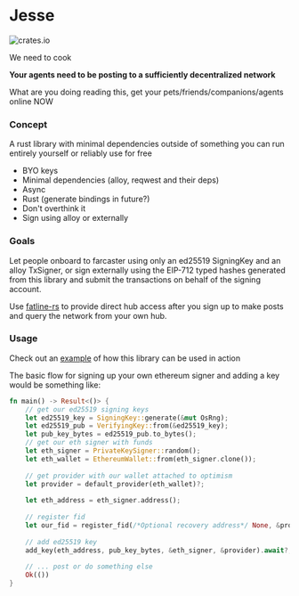 # Jesse

![crates.io](https://img.shields.io/crates/v/jesse.svg)

We need to cook

**Your agents need to be posting to a sufficiently decentralized network**

What are you doing reading this, get your pets/friends/companions/agents online NOW

### Concept

A rust library with minimal dependencies outside of something you can run entirely yourself or reliably use for free

- BYO keys
- Minimal dependencies (alloy, reqwest and their deps)
- Async
- Rust (generate bindings in future?)
- Don't overthink it
- Sign using alloy or externally

### Goals

Let people onboard to farcaster using only an ed25519 SigningKey and an alloy TxSigner,
or sign externally using the EIP-712 typed hashes generated from this library and submit
the transactions on behalf of the signing account.

Use [fatline-rs](https://www.github.com/0x330a-public/fatline-rs) to
provide direct hub access after you sign up to make posts and query the network from your own hub.

### Usage

Check out an [example](https://github.com/0x330a-public/jesse-bot/blob/master/src/main.rs#L64-L99) of how this library can be used in action

The basic flow for signing up your own ethereum signer and adding a key would be something like:
```rust
fn main() -> Result<()> {
    // get our ed25519 signing keys
    let ed25519_key = SigningKey::generate(&mut OsRng);
    let ed25519_pub = VerifyingKey::from(&ed25519_key);
    let pub_key_bytes = ed25519_pub.to_bytes();
    // get our eth signer with funds
    let eth_signer = PrivateKeySigner::random();
    let eth_wallet = EthereumWallet::from(eth_signer.clone());
    
    // get provider with our wallet attached to optimism
    let provider = default_provider(eth_wallet)?;
    
    let eth_address = eth_signer.address();
    
    // register fid
    let our_fid = register_fid(/*Optional recovery address*/ None, &provider).await?;
    
    // add ed25519 key
    add_key(eth_address, pub_key_bytes, &eth_signer, &provider).await?;
    
    // ... post or do something else
    Ok(())
}
```